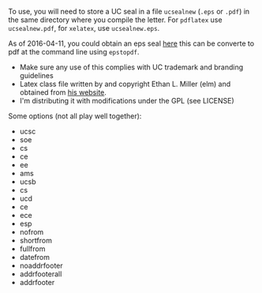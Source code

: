 To use, you will need to store a UC seal in a file `ucsealnew` (`.eps` or `.pdf`) in
the same directory where you compile the letter. For `pdflatex` use `ucsealnew.pdf`, 
for `xelatex`, use `ucsealnew.eps`.

As of 2016-04-11, you could obtain an eps seal [here](solarmuri.ssl.berkeley.edu/~welsch/public/software/ucsealnew.eps)
this can be converte to pdf at the command line using `epstopdf`.

- Make sure any use of this complies with UC trademark and branding guidelines
- Latex class file written by and copyright Ethan L. Miller (elm)
and obtained from [his website](https://users.soe.ucsc.edu/~elm/Software/).
- I'm distributing it with modifications under the GPL (see LICENSE)


Some options (not all play well together):

* ucsc
* soe
* cs
* ce
* ee
* ams
* ucsb
* cs
* ucd
* ce
* ece
* esp
* nofrom
* shortfrom
* fullfrom
* datefrom
* noaddrfooter
* addrfooterall
* addrfooter

